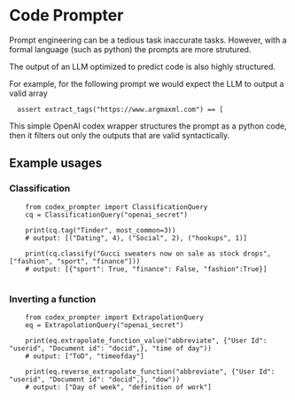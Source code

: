 # Code Prompter

Prompt engineering can be a tedious task inaccurate tasks. However, with a formal language (such as python) the prompts are more strutured.

The output of an LLM optimized to predict code is also highly structured.

For example, for the following prompt we would expect the LLM to output a valid array

```
  assert extract_tags("https://www.argmaxml.com") == [
```

This simple OpenAI codex wrapper structures the prompt as a python code, then it filters out only the outputs that are valid syntactically.

## Example usages

### Classification
```
    from codex_prompter import ClassificationQuery
    cq = ClassificationQuery("openai_secret")
    
    print(cq.tag("Tinder", most_common=3))
    # output: [("Dating", 4), ("Social", 2), ("hookups", 1)]

    print(cq.classify("Gucci sweaters now on sale as stock drops", ["fashion", "sport", "finance"]))
    # output: [{"sport": True, "finance": False, "fashion":True}]
    
```

### Inverting a function
```
    from codex_prompter import ExtrapolationQuery
    eq = ExtrapolationQuery("openai_secret")
    
    print(eq.extrapolate_function_value("abbreviate", {"User Id": "userid", "Document id": "docid",}, "time of day"))
    # output: ["ToD", "timeofday"]

    print(eq.reverse_extrapolate_function("abbreviate", {"User Id": "userid", "Document id": "docid",}, "dow"))
    # output: ["Day of week", "definition of work"]
```
